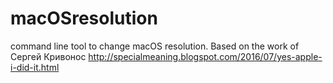 # macOSresolution
command line tool to change macOS resolution. Based on the work of Сергей Кривонос http://specialmeaning.blogspot.com/2016/07/yes-apple-i-did-it.html
